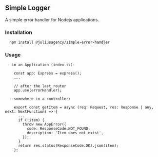 ## Simple Logger

A simple error handler for Nodejs applications.

<!-- <p>
  <a href="https://www.npmjs.com/package/@juliusagency/simple-error-handler" target="_blank">
    <img alt="Version" src="https://img.shields.io/npm/v/@juliusagency/simple-error-handler.svg">
  </a>
  <a href="https://github.com/juliusagency/simple-error-handler#readme" target="_blank">
    <img alt="Documentation" src="https://img.shields.io/badge/documentation-yes-brightgreen.svg" />
  </a>
  <a href="https://github.com/juliusagency/simple-error-handler/graphs/commit-activity" target="_blank">
    <img alt="Maintenance" src="https://img.shields.io/badge/Maintained%3F-yes-green.svg" />
  </a>
  <a href="https://github.com/juliusagency/simple-error-handler/blob/master/LICENSE" target="_blank">
    <img alt="License: MIT" src="https://img.shields.io/badge/License-MIT-yellow.svg" />
  </a>
</p> -->

### Installation
```bash
  npm install @juliusagency/simple-error-handler
```
### Usage
```
 - in an Application (index.ts):

    const app: Express = express();
    ...

    // after the last router
    app.use(errorHandler);

  - somewhere in a controller:

    export const getItem = async (req: Request, res: Response | any, next: NextFunction) => {
      ...
      if (!item) {
        throw new AppError({
          code: ResponseCode.NOT_FOUND,
          description: 'Item does not exist',
        });
      }
      return res.status(ResponseCode.OK).json(item);
    };
```